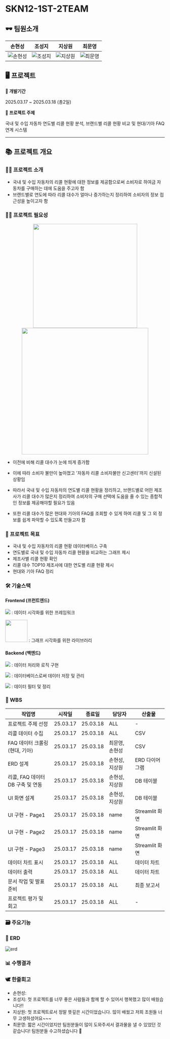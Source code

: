 # SKN12-1ST-2TEAM

## 🕶️ 팀원소개

| 손현성 | 조성지 | 지상원 | 최문영 |
|--------|--------|--------|--------|
| ![손현성](https://i.namu.wiki/i/q1uuA31r8Tpg3IQpSH9ZyAj0Yzs8FwQAxDLJhM8XMOEXSLG2X_6luRTahILasJ1PPBwQ3K3qLXR2OlGIhMUiXXYAcVa1ZoNxdSccik0wIVCAetq7yQunjXitgQGjeVZJ-qev0Q-ULb4yzwqf06htzQ.webp) | ![조성지](https://i.namu.wiki/i/rvnhAwIEZNyFekdqyDUAZfvZcQ66lRxeERcG5U6LUUVX2PLMF8AEfb9MvER_sQ_Hp5PHbhvmXW2ZZjEqW2HUwP5UkJW_WOo9ezL8ugdu1pP3nKywd32Q6SLFRBlTolGDIEftDMpDtgfpEQtjbM0QWw.webp) | ![지상원](https://i.namu.wiki/i/ouF0f9KhvkskDPi4d9Kx4Y8O5chd0ykB_9-Kqdjec_eYNzbXFMFOc_pBLSAsEcxzKypQimmmm8azbAQudNv6v0v1S7gBxUm8AJB3w3Oy0ldD-bwE76Wka_Z3jzkIGgupYa5337Vi34SeYpCF-JUUkQ.webp) | ![최문영](https://i.namu.wiki/i/SyCZk2aeCocaqw-mI-Tkxgfd2LhRBdpr6OgDkgqovtsS9YPQat-qu_xiYYFrVqVjvCfZt7dqyZc5trdV0J-F9qqoYlfqtrZZx6n1_thuq6jH6XXbGiZ4h-AsG8O0hp2HRz4OjD6nUB9hUvPj-WSAqQ.webp) | 



 
 ## 🖥️ 프로젝트
 
 **📅 개발기간**
 
 2025.03.17 ~ 2025.03.18 (총2일)
 
 **🏅 프로젝트 주제**
 
 국내 및 수입 자동차 연도별 리콜 현황 분석, 브랜드별 리콜 현황 비교 및 현대/기아 FAQ 연계 시스템
 
 ---
 
 ## 📚 프로젝트 개요
 ### 💁‍♀️ 프로젝트 소개
 - 국내 및 수입 자동차의 리콜 현황에 대한 정보를 제공함으로써 소비자로 하여금 자동차를 구매하는 데에 도움을 주고자 함
 - 브랜드별로 연도에 따라 리콜 대수가 얼마나 증가하는지 정리하여 소비자의 정보 접근성을 높이고자 함
 
 ### 🏋️‍♀️ 프로젝트 필요성

<div align="center">
  <img src="https://github.com/user-attachments/assets/67569c61-d39d-45f2-abf2-3b4d3ae7c36b" width="329" />
  <img src="https://github.com/user-attachments/assets/9e9ec374-2277-4529-896d-1a71cf6f5c9a" width="400" />
</div>
 
 - 이전에 비해 리콜 대수가 눈에 띄게 증가함
   
 - 이에 따라 소비자 불만이 높아졌고 '자동차 리콜 소비자불만 신고센터'까지 신설된 상황임
   
 - 따라서 국내 및 수입 자동차의 연도별 리콜 현황을 정리하고, 브랜드별로 어떤 제조사가 리콜 대수가 많은지 정리하여 소비자의 구매 선택에 도움을 줄 수 있는 종합적인 정보를 제공해야할 필요가 있음
 - 또한 리콜 대수가 많은 현대와 기아의 FAQ를 조회할 수 있게 하여 리콜 및 그 외 정보를 쉽게 파악할 수 있도록 만들고자 함

 ### 🚀 프로젝트 목표
 - 국내 및 수입 자동차의 리콜 현황 데이터베이스 구축
 - 연도별로 국내 및 수입 자동차 리콜 현황을 비교하는 그래프 제시
 - 제조사별 리콜 현황 확인
 - 리콜 대수 TOP10 제조사에 대한 연도별 리콜 현황 제시
 - 현대와 기아 FAQ 정리

 ### 🛠️ 기술스택
 #### Frontend (프런트엔드)
 <img               src="https://camo.githubusercontent.com/04238263fbe1f4f062268272b52949cf8b78089042905addc0e141e7931e66ee/687474703a2f2f696d672e736869656c64732e696f2f62616467652f53747265616d6c69742d4646344234423f7374796c653d666c6174266c6f676f3d53747265616d6c6974266c6f676f436f6c6f723d7768697465" /> :  데이터 시각화를 위한 프레임워크

 <img src="https://img.shields.io/badge/plotly-%233F4F75?style=for-the-badge&logo=plotly&logoColor=white" width = "70"> : 그래프 시각화를 위한 라이브러리

 #### Backend (백엔드)
 <img src="https://camo.githubusercontent.com/56290d7eb149acd99d843348e14ab97c5d8b29c6ff49c0057068bb99df658229/68747470733a2f2f696d672e736869656c64732e696f2f62616467652f507974686f6e2d3337373641423f7374796c653d666c61742d737175617265266c6f676f3d507974686f6e266c6f676f436f6c6f723d7768697465" /> : 데이터 처리와 로직 구현
 
 <img src="https://camo.githubusercontent.com/9a21b627eec60e85dcb70a6d1c1bce663c02424adf1033831c49aac48c72639c/68747470733a2f2f696d672e736869656c64732e696f2f62616467652f6d7973716c2d3434373941313f7374796c653d666c61742d737175617265266c6f676f3d4d7953514c266c6f676f436f6c6f723d7768697465" /> : 데이터베이스로써 데이터 저장 및 관리

 <img src="https://camo.githubusercontent.com/ab59477fbe5a806a3e6dfcafa560e3fb813781482937dd2ed3feb5b8cdcae4b4/687474703a2f2f696d672e736869656c64732e696f2f62616467652f50616e6461732d3135303435383f7374796c653d666c6174266c6f676f3d50616e646173266c6f676f436f6c6f723d7768697465" /> : 데이터 필터 및 정리


 ### 📝 WBS
| 작업명 | 시작일 | 종료일 | 담당자 | 산출물 |
|---|---|---|---|---|
| 프로젝트 주제 선정 | 25.03.17 | 25.03.18 | ALL | - |
| 리콜 데이터 수집 | 25.03.17 | 25.03.18 | ALL | CSV |
| FAQ 데이터 크롤링 (현대, 기아) | 25.03.17 | 25.03.18 | 최문영, 손현성 | CSV |
| ERD 설계 | 25.03.17 | 25.03.18 | 손현성, 지상원 | ERD 다이어그램 |
| 리콜, FAQ 데이터 DB 구축 및 연동 | 25.03.17 | 25.03.18 | 손현성, 지상원 | DB 테이블 |
| UI 화면 설계 | 25.03.17 | 25.03.18 | 손현성, 지상원 | DB 테이블 |
| UI 구현 - Page1 | 25.03.17 | 25.03.18 | name | Streamlit 화면 |
| UI 구현 - Page2 | 25.03.17 | 25.03.18 | name | Streamlit 화면 |
| UI 구현 - Page3 | 25.03.17 | 25.03.18 | name | Streamlit 화면 |
| 데이터 차트 표시 | 25.03.17 | 25.03.18 | ALL | 데이터 차트 |
| 데이터 출력 | 25.03.17 | 25.03.18 | ALL | 데이터 차트 |
| 문서 작업 및 발표 준비 | 25.03.17 | 25.03.18 | ALL | 최종 보고서 |
| 프로젝트 평가 및 회고 | 25.03.17 | 25.03.18 | ALL | - |

 ### 🗃️ 주요기능

 ### 📜 ERD
![erd](https://github.com/user-attachments/assets/dfbb57c5-5ef4-49a5-bea6-979773f6fcb1)

 ### 📊 수행결과

 ### 🕊️ 한줄회고
- 손현성: 
- 조성지: 첫 프로젝트를 너무 좋은 사람들과 함께 할 수 있어서 행복했고 많이 배웠습니다!!
- 지상원: 첫 프로젝트로서 정말 뜻깊은 시간이었습니다. 많이 배웠고 저희 조원들 너무 고생하셨어요~~~
- 최문영: 짧은 시간이었지만 팀원분들이 많이 도와주셔서 결과물을 낼 수 있었던 것 같습니다!  팀원분들 수고하셨습니다 🥹

 
